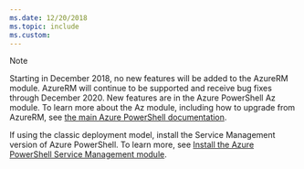 ```yaml
---
ms.date: 12/20/2018
ms.topic: include
ms.custom:
---
```


> [!NOTE]
> 
> Starting in December 2018, no new features will be added to the AzureRM module. AzureRM will continue to be supported and
> receive bug fixes through December 2020. New features are in the Azure PowerShell Az module. To learn more about the Az module,
> including how to upgrade from AzureRM, see [the main Azure PowerShell documentation](/powershell/azure).
>
> If using the classic deployment model, install the Service Management version of Azure PowerShell.
> To learn more, see [Install the Azure PowerShell Service Management module](/powershell/azure/servicemanagement/install-azure-ps).
